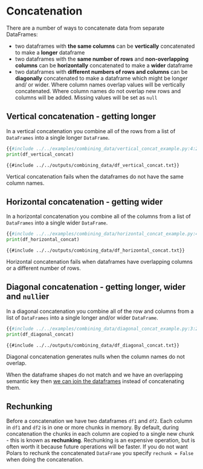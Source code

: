 # Concatenation

There are a number of ways to concatenate data from separate DataFrames:

- two dataframes with **the same columns** can be **vertically** concatenated to make a **longer** dataframe
- two dataframes with the **same number of rows** and **non-overlapping columns** can be **horizontally** concatenated to make a **wider** dataframe
- two dataframes with **different numbers of rows and columns** can be **diagonally** concatenated to make a dataframe which might be longer and/ or wider. Where column names overlap values will be vertically concatenated. Where column names do not overlap new rows and columns will be added. Missing values will be set as `null`

## Vertical concatenation - getting longer

In a vertical concatenation you combine all of the rows from a list of `DataFrames` into a single longer `DataFrame`.

```python
{{#include ../../examples/combining_data/vertical_concat_example.py:4:22}}
print(df_vertical_concat)
```

```text
{{#include ../../outputs/combining_data/df_vertical_concat.txt}}
```

Vertical concatenation fails when the dataframes do not have the same column names.

## Horizontal concatenation - getting wider

In a horizontal concatenation you combine all of the columns from a list of `DataFrames` into a single wider `DataFrame`.

```python
{{#include ../../examples/combining_data/horizontal_concat_example.py:4:22}}
print(df_horizontal_concat)
```

```text
{{#include ../../outputs/combining_data/df_horizontal_concat.txt}}
```

Horizontal concatenation fails when dataframes have overlapping columns or a different number of rows.

## Diagonal concatenation - getting longer, wider and `null`ier

In a diagonal concatenation you combine all of the row and columns from a list of `DataFrames` into a single longer and/or wider `DataFrame`.

```python
{{#include ../../examples/combining_data/diagonal_concat_example.py:3:22}}
print(df_diagonal_concat)
```

```text
{{#include ../../outputs/combining_data/df_diagonal_concat.txt}}
```

Diagonal concatenation generates nulls when the column names do not overlap.

When the dataframe shapes do not match and we have an overlapping semantic key then [we can join the dataframes](joining.md) instead of concatenating them.


## Rechunking

Before a concatenation we have two dataframes `df1` and `df2`. Each column in `df1` and `df2` is in one or more chunks in memory. By default, during concatenation the chunks in each column are copied to a single new chunk - this is known as **rechunking**. Rechunking is an expensive operation, but is often worth it because future operations will be faster.
If you do not want Polars to rechunk the concatenated `DataFrame` you specify `rechunk = False` when doing the concatenation. 